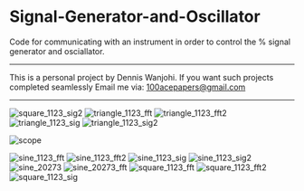 # Signal-Generator-and-Oscillator
Code for communicating with an instrument in order to control the % signal generator and osciallator.
___________________________________________
This is a personal project by Dennis Wanjohi.
If you want such projects completed seamlessly
Email me via: 100acepapers@gmail.com
___________________________________________
![square_1123_sig2](https://user-images.githubusercontent.com/36731657/135546719-f16c7271-65c9-4287-9085-6a26b087c912.png)
![triangle_1123_fft](https://user-images.githubusercontent.com/36731657/135546723-a543f549-ca89-4100-abb0-c82a60c2026f.png)
![triangle_1123_fft2](https://user-images.githubusercontent.com/36731657/135546724-5c3c530e-40cb-421a-8977-58913d11f088.png)
![triangle_1123_sig](https://user-images.githubusercontent.com/36731657/135546727-e64330b8-cf31-44b3-8af7-3d5939890336.png)
![triangle_1123_sig2](https://user-images.githubusercontent.com/36731657/135546730-a549b488-c22f-4c86-9325-fbabba551c63.png)

![scope](https://user-images.githubusercontent.com/36731657/135546651-e544c95f-6738-4169-8462-0555acdbb2f0.png)

![sine_1123_fft](https://user-images.githubusercontent.com/36731657/135546677-a557124b-8edf-4258-879e-08509d377ef6.png)
![sine_1123_fft2](https://user-images.githubusercontent.com/36731657/135546684-2ad40ce8-3bc7-431b-8bc2-7456d23ab973.png)
![sine_1123_sig](https://user-images.githubusercontent.com/36731657/135546690-7c047ce4-5c9c-4b21-9747-9f65bc1052dc.png)
![sine_1123_sig2](https://user-images.githubusercontent.com/36731657/135546695-5b8571bd-c4d8-4c68-a862-2566d3a4a5b4.png)
![sine_20273](https://user-images.githubusercontent.com/36731657/135546702-354ad6df-7860-4399-adc4-1600c2f2588c.png)
![sine_20273_fft](https://user-images.githubusercontent.com/36731657/135546706-297a7fc0-6b32-4534-b284-2199594e7650.png)
![square_1123_fft](https://user-images.githubusercontent.com/36731657/135546709-56c7e7cf-da11-4d82-8c45-3744e8f3c493.png)
![square_1123_fft2](https://user-images.githubusercontent.com/36731657/135546711-340207d8-8f0d-47e7-a4c2-4554dccc91f0.png)
![square_1123_sig](https://user-images.githubusercontent.com/36731657/135546714-b0889758-3357-47aa-b043-7bc0c2cae22f.png)
